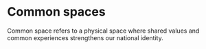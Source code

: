 # Common spaces
Common space refers to a physical space where shared values and common experiences strengthens our national identity.